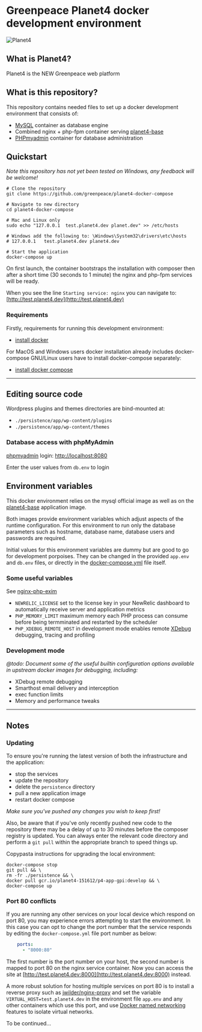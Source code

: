 
# Greenpeace Planet4 docker development environment

![Planet4](https://cdn-images-1.medium.com/letterbox/300/36/50/50/1*XcutrEHk0HYv-spjnOej2w.png?source=logoAvatar-ec5f4e3b2e43---fded7925f62)

## What is Planet4?

Planet4 is the NEW Greenpeace web platform

## What is this repository?

This repository contains needed files to set up a docker development environment that consists of:

*   [MySQL](https://hub.docker.com/_/mysql/) container as database engine
*   Combined nginx + php-fpm container serving [planet4-base](https://github.com/greenpeace/planet4-base)
*   [PHPmyadmin](https://hub.docker.com/r/phpmyadmin/phpmyadmin/) container for database administration

## Quickstart

*Note this repository has not yet been tested on Windows, any feedback will be welcome!*

```
# Clone the repository
git clone https://github.com/greenpeace/planet4-docker-compose

# Navigate to new directory
cd planet4-docker-compose

# Mac and Linux only
sudo echo "127.0.0.1  test.planet4.dev planet.dev" >> /etc/hosts

# Windows add the following to: \Windows\System32\drivers\etc\hosts
# 127.0.0.1   test.planet4.dev planet4.dev

# Start the application
docker-compose up
```

On first launch, the container bootstraps the installation with composer then after a short time (30 seconds to 1 minute) the nginx and php-fpm services will be ready.

When you see the line `Starting service: nginx` you can navigate to: [http://test.planet4.dev](http://test.planet4.dev)

### Requirements

Firstly, requirements for running this development environment:

*   [install docker](https://docs.docker.com/engine/installation/)

For MacOS and Windows users docker installation already includes docker-compose
GNU/Linux users have to install docker-compose separately:

*   [install docker compose](https://github.com/docker/compose/releases)

---

## Editing source code

Wordpress plugins and themes directories are bind-mounted at:
-   `./persistence/app/wp-content/plugins`
-   `./persistence/app/wp-content/themes`

### Database access with phpMyAdmin

[phpmyadmin](https://hub.docker.com/r/phpmyadmin/phpmyadmin/) login: [http://localhost:8080](http://localhost:8080)

Enter the user values from `db.env` to login

## Environment variables

This docker environment relies on the mysql official image as well as on the
[planet4-base](https://github.com/greenpeace/planet4-base) application image.

Both images provide environment variables which adjust aspects of the runtime configuration. For this environment to run only the database parameters such as hostname, database name, database users and passwords are required.

Initial values for this environment variables are dummy but are good to go for development porpoises. They can be changed in the provided `app.env` and `db.env` files, or directly in the [docker-compose.yml](https://docs.docker.com/compose/compose-file/#environment) file itself.

### Some useful variables
See [nginx-php-exim](https://github.com/greenpeace/planet4-docker/tree/develop/source/planet-4-151612/nginx-php-exim)

-   `NEWRELIC_LICENSE` set to the license key in your NewRelic dashboard to automatically receive server and application metrics
-   `PHP_MEMORY_LIMIT` maximum memory each PHP process can consume before being termminated and restarted by the scheduler
-   `PHP_XDEBUG_REMOTE_HOST` in development mode enables remote [XDebug](https://xdebug.org/) debugging, tracing and profiling

### Development mode

*@todo:
Document some of the useful builtin configuration options available in upstream docker images for debugging, including:*
-   XDebug remote debugging
-   Smarthost email delivery and interception
-   exec function limits
-   Memory and performance tweaks

---

## Notes

### Updating

To ensure you're running the latest version of both the infrastructure and the application:

*   stop the services
*   update the repository
*   delete the `persistence` directory
*   pull a new application image
*   restart docker compose

*Make sure you've pushed any changes you wish to keep first!*

Also, be aware that if you've only recently pushed new code to the repository there may be a delay of up to 30 minutes before the composer registry is updated.  You can always enter the relevant code directory and perform a `git pull` within the appropriate branch to speed things up.

Copypasta instructions for upgrading the local environment:
```
docker-compose stop
git pull && \
rm -fr ./persistence && \
docker pull gcr.io/planet4-151612/p4-app-gpi:develop && \
docker-compose up
```

### Port 80 conflicts

If you are running any other services on your local device which respond on port 80, you may experience errors attempting to start the environment.  In this case you can opt to change the port number that the service responds by editing the `docker-compose.yml` file port number as below:

```yaml
    ports:
      - "8000:80"
```

The first number is the port number on your host, the second number is mapped to port 80 on the nginx service container.  Now you can access the site at  [http://test.planet4.dev:8000](http://test.planet4.dev:8000) instead.

A more robust solution for hosting multiple services on port 80 is to install a reverse proxy such as [jwilder/nginx-proxy](https://github.com/jwilder/nginx-proxy) and set the variable `VIRTUAL_HOST=test.planet4.dev` in the environment file `app.env` and any other containers which use this port, and use [Docker named networking](https://docs.docker.com/compose/networking/) features to isolate virtual networks.

To be continued...
